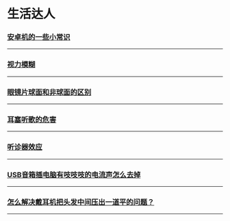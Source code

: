 生活达人
=======

### [安卓机的一些小常识](android-mobile-note)

---

### [视力模糊](blurred-vision)

---

### [眼镜片球面和非球面的区别](difference-between-spherical-and-non-spherical-lens)

---

### [耳塞听歌的危害](earplug-harm)

---

### [听诊器效应](stethoscope-effect)

---

### [USB音箱插电脑有吱吱吱的电流声怎么去掉](usb-sound-box)

---

### [怎么解决戴耳机把头发中间压出一道平的问题？](wear-headphones)

---
